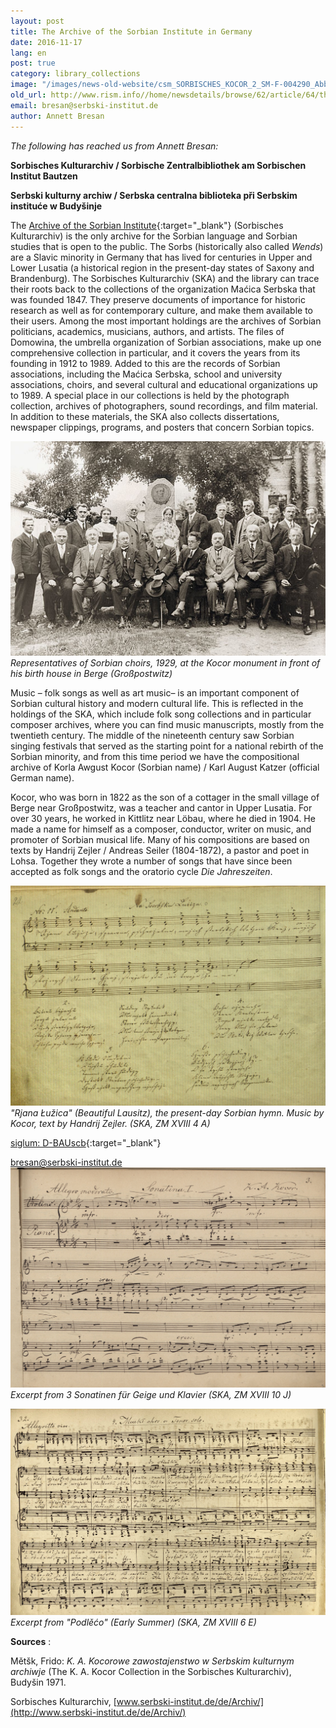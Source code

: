 ```yaml
---
layout: post
title: The Archive of the Sorbian Institute in Germany
date: 2016-11-17
lang: en
post: true
category: library_collections
image: "/images/news-old-website/csm_SORBISCHES_KOCOR_2_SM-F-004290_Abb04_ed12fc2ada.jpg"
old_url: http://www.rism.info//home/newsdetails/browse/62/article/64/the-archive-of-the-sorbian-institute-in-germany.html
email: bresan@serbski-institut.de
author: Annett Bresan
---
```


_The following has reached us from Annett Bresan:_

**Sorbisches Kulturarchiv / Sorbische Zentralbibliothek am Sorbischen Institut Bautzen**

**Serbski kulturny archiw / Serbska centralna biblioteka při Serbskim instituće w Budyšinje**

The [Archive of the Sorbian Institute](http://www.serbski-institut.de/de/Archiv/){:target="_blank"} (Sorbisches Kulturarchiv) is the only archive for the Sorbian language and Sorbian studies that is open to the public. The Sorbs (historically also called _Wends_) are a Slavic minority in Germany that has lived for centuries in Upper and Lower Lusatia (a historical region in the present-day states of Saxony and Brandenburg). The Sorbisches Kulturarchiv (SKA) and the library can trace their roots back to the collections of the organization Maćica Serbska that was founded 1847. They preserve documents of importance for historic research as well as for contemporary culture, and make them available to their users. Among the most important holdings are the archives of Sorbian politicians, academics, musicians, authors, and artists. The files of Domowina, the umbrella organization of Sorbian associations, make up one comprehensive collection in particular, and it covers the years from its founding in 1912 to 1989. Added to this are the records of Sorbian associations, including the Maćica Serbska, school and university associations, choirs, and several cultural and educational organizations up to 1989. A special place in our collections is held by the photograph collection, archives of photographers, sound recordings, and film material. In addition to these materials, the SKA also collects dissertations, newspaper clippings, programs, and posters that concern Sorbian topics.

![Representatives of Sorbian choirs, 1929](/resources-old-website/news/SORBISCHES_Chor1929_Nacoln._ch_-row_.jpg)
_Representatives of Sorbian choirs, 1929, at the Kocor monument in front of his birth house in Berge (Großpostwitz)_

Music – folk songs as well as art music– is an important component of Sorbian cultural history and modern cultural life. This is reflected in the holdings of the SKA, which include folk song collections and in particular composer archives, where you can find music manuscripts, mostly from the twentieth century. The middle of the nineteenth century saw Sorbian singing festivals that served as the starting point for a national rebirth of the Sorbian minority, and from this time period we have the compositional archive of Korla Awgust Kocor (Sorbian name) / Karl August Katzer (official German name).

Kocor, who was born in 1822 as the son of a cottager in the small village of Berge near Großpostwitz, was a teacher and cantor in Upper Lusatia. For over 30 years, he worked in Kittlitz near Löbau, where he died in 1904. He made a name for himself as a composer, conductor, writer on music, and promoter of Sorbian musical life. Many of his compositions are based on texts by Handrij Zejler / Andreas Seiler (1804-1872), a pastor and poet in Lohsa. Together they wrote a number of songs that have since been accepted as folk songs and the oratorio cycle _Die Jahreszeiten_.

![Rjana Łužica](/resources-old-website/news/SORBISCHES_ZM_XVIII_4A_Kocor_022-1.jpg)
_"Rjana Łužica" (Beautiful Lausitz), the present-day Sorbian hymn. Music by Kocor, text by Handrij Zejler. (SKA, ZM XVIII 4 A)_

[siglum: D-BAUscb](https://opac.rism.info/search?View=rism&siglum=D-BAUscb){:target="_blank"}


[bresan@serbski-institut.de](mailto:bresan@serbski-institut.de) ![3 Sonatinen für Geige und Klavier](/resources-old-website/news/SORBISCHES_ZM_XVIII_10J_Kocor_003.jpg)
_Excerpt from 3 Sonatinen für Geige und Klavier (SKA, ZM XVIII 10 J)_


![Podlěćo](/resources-old-website/news/SORBISCHES_ZM_XVIII_6_E_32.jpg)
_Excerpt from "Podlěćo" (Early Summer) (SKA, ZM XVIII 6 E)_

**Sources** :

Mětšk, Frido: _K. A._ _Kocorowe zawostajenstwo w Serbskim kulturnym archiwje_ (The K. A. Kocor Collection in the Sorbisches Kulturarchiv), Budyšin 1971.

Sorbisches Kulturarchiv, [www.serbski-institut.de/de/Archiv/](http://www.serbski-institut.de/de/Archiv/)


